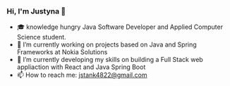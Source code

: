 ### Hi, I'm Justyna 👋
- 🎓 knowledge hungry Java Software Developer and Applied Computer Science student.
- 🔭 I’m currently working on projects based on Java and Spring Frameworks at Nokia Solutions
- 🌱 I’m currently developing my skills on building a Full Stack web appliaction with React and Java Spring Boot
- 📫 How to reach me: jstank4822@gmail.com
<!--
**JustynaStankiewicz/JustynaStankiewicz** is a ✨ _special_ ✨ repository because its `README.md` (this file) appears on your GitHub profile.

Here are some ideas to get you started:

- 🔭 I’m currently working on ...
- 🌱 I’m currently learning ...
- 👯 I’m looking to collaborate on ...
- 🤔 I’m looking for help with ...
- 💬 Ask me about ...
- 📫 How to reach me: ...
- 😄 Pronouns: ...
- ⚡ Fun fact: ...
-->
